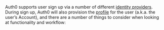 Auth0 supports user sign up via a number of different [identity providers](/identityproviders). During sign up, Auth0 will also provision the [profile](/users/concepts/overview-user-profile) for the user (a.k.a. the user’s Account), and there are a number of things to consider when looking at functionality and workflow: